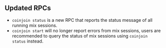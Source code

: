 Updated RPCs
------------

* `coinjoin status` is a new RPC that reports the status message of all running mix
  sessions.
* `coinjoin start` will no longer report errors from mix sessions, users are recommended
  to query the status of mix sessions using `coinjoin status` instead.
